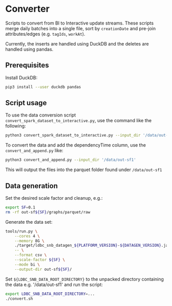 # Converter

Scripts to convert from BI to Interactive update streams.
These scripts merge daily batches into a single file, sort by `creationDate` and pre-join attributes/edges (e.g. `tagIds`, `workAt`).

Currently, the inserts are handled using DuckDB and the deletes are handled using pandas.

## Prerequisites

Install DuckDB:

```bash
pip3 install --user duckdb pandas
```

## Script usage

To use the data conversion script `convert_spark_dataset_to_interactive.py`, use the command like the following:

```bash
python3 convert_spark_dataset_to_interactive.py --input_dir '/data/out-sf1' --output_dir '/data/out-sf1/graphs/csv/bi/composite-merged-fk'
```
To convert the data and add the dependencyTime column, use the `convert_and_append.py` like:
```bash
python3 convert_and_append.py --input_dir '/data/out-sf1'
```
This will output the files into the parquet folder found under `/data/out-sf1`

## Data generation

Set the desired scale factor and cleanup, e.g.:

```bash
export SF=0.1
rm -rf out-sf${SF}/graphs/parquet/raw
```

Generate the data set:

```bash
tools/run.py \
    --cores 4 \
    --memory 8G \
    ./target/ldbc_snb_datagen_${PLATFORM_VERSION}-${DATAGEN_VERSION}.jar \
    -- \
    --format csv \
    --scale-factor ${SF} \
    --mode bi \
    --output-dir out-sf${SF}/
```

Set `${LDBC_SNB_DATA_ROOT_DIRECTORY}` to the unpacked directory containing the data e.g. '/data/out-sf1' and run the script:

```bash
export LDBC_SNB_DATA_ROOT_DIRECTORY=...
./convert.sh
```
